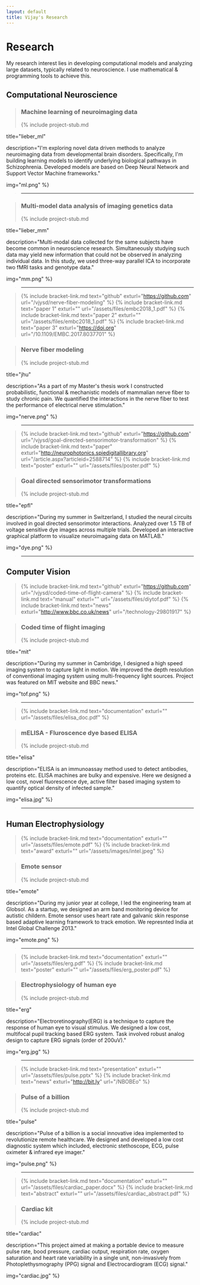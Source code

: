 ```yaml
---
layout: default
title: Vijay's Research
---
```


# Research

My research interest lies in developing computational models and analyzing large datasets, typically related to neuroscience. I use mathematical & programming tools to achieve this.

## Computational Neuroscience

> ### Machine learning of neuroimaging data
> {% include project-stub.md  

title="lieber_ml" 

description="I'm exploring novel data driven methods to analyze neuroimaging data from developmental brain disorders. Specifically, I'm building learning models to identify underlying biological pathways in Schizophrenia. Developed models are based on Deep Neural Network and Support Vector Machine frameworks." 

img="ml.png"
%}

> ---

> ### Multi-model data analysis of imaging genetics data
> {% include project-stub.md  

title="lieber_mm" 

description="Multi-modal data collected for the  same subjects have become common in neuroscience research. Simultaneously studying such data may yield new information that could  not be observed in analyzing individual data. In this study, we used three-way parallel ICA to incorporate two fMRI tasks and genotype data." 

img="mm.png"
%}

> ---

> {% include bracket-link.md text="github" exturl="https://github.com" url="/vjysd/nerve-fiber-modeling" %} {% include bracket-link.md text="paper 1" exturl="" url="/assets/files/embc2018_1.pdf" %} {% include bracket-link.md text="paper 2" exturl="" url="/assets/files/embc2018_1.pdf" %} {% include bracket-link.md text="paper 3" exturl="https://doi.org" url="/10.1109/EMBC.2017.8037701" %}

> ### Nerve fiber modeling
> {% include project-stub.md  

title="jhu"

description="As a part of my Master's thesis work I constructed probabilistic, functional & mechanistic models of mammalian nerve fiber to study chronic pain. We quantified the interactions in the nerve fiber to test the performance of electrical nerve stimulation."

img="nerve.png"
%}

> ---

> {% include bracket-link.md text="github" exturl="https://github.com" url="/vjysd/goal-directed-sensorimotor-transformation" %} {% include bracket-link.md text="paper" exturl="http://neurophotonics.spiedigitallibrary.org" url="/article.aspx?articleid=2588714" %} {% include bracket-link.md text="poster" exturl="" url="/assets/files/poster.pdf" %}

> ### Goal directed sensorimotor transformations
> {% include project-stub.md  

title="epfl"

description="During my summer in Switzerland, I studied the neural circuits involved in goal directed sensorimotor interactions. Analyzed over 1.5 TB of voltage sensitive dye images across multiple trials. Developed an interactive graphical platform to visualize neuroimagaing data on MATLAB."

img="dye.png"
%}

> ---

## Computer Vision

> {% include bracket-link.md text="github" exturl="https://github.com" url="/vjysd/coded-time-of-flight-camera" %} {% include bracket-link.md text="manual" exturl="" url="/assets/files/diytof.pdf" %} {% include bracket-link.md text="news" exturl="http://www.bbc.co.uk/news" url="/technology-29801917" %} 

> ### Coded time of flight imaging
> {% include project-stub.md  

title="mit" 

description="During my summer in Cambridge, I designed a high speed imaging system to capture light in motion. We improved the depth resolution of conventional imaging system using multi-frequency light sources. Project was featured on MIT website and BBC news." 

img="tof.png"
%}

> ---

> {% include bracket-link.md text="documentation" exturl="" url="/assets/files/elisa_doc.pdf" %}

> ### mELISA - Fluroscence dye based ELISA
> {% include project-stub.md  

title="elisa" 

description="ELISA is an immunoassay method used to detect antibodies, proteins etc. ELISA machines are bulky and expensive. Here we designed a low cost, novel fluorescence dye, active filter based imaging system to quantify optical density of infected sample." 

img="elisa.jpg"
%}

> ---

## Human Electrophysiology

> {% include bracket-link.md text="documentation" exturl="" url="/assets/files/emote.pdf" %} {% include bracket-link.md text="award" exturl="" url="/assets/images/intel.jpeg" %}

> ### Emote sensor
> {% include project-stub.md  

title="emote" 

description="During my junior year at college, I led the engineering team at Globsol. As a startup, we designed an arm band monitoring device for autistic childern. Emote sensor uses heart rate and galvanic skin response based adaptive learning framework to track emotion. We represnted India at Intel Global Challenge 2013." 

img="emote.png"
%}

> ---

> {% include bracket-link.md text="documentation" exturl="" url="/assets/files/erg.pdf" %} {% include bracket-link.md text="poster" exturl="" url="/assets/files/erg_poster.pdf" %}

> ### Electrophysiology of human eye
> {% include project-stub.md  

title="erg" 

description="Electroretinography(ERG) is a technique to capture the response of human eye to visual stimulus. We designed a low cost, multifocal pupil tracking based ERG system. Task involved robust analog design to capture ERG signals (order of 200uV)." 

img="erg.jpg"
%}

> ---

> {% include bracket-link.md text="presentation" exturl="" url="/assets/files/pulse.pptx" %} {% include bracket-link.md text="news" exturl="http://bit.ly" url="/NBOBEo" %}

> ### Pulse of a billion
> {% include project-stub.md  

title="pulse" 

description="Pulse of a billion is a social innovative idea implemented to revolutionize remote healthcare. We designed and developed a low cost diagnostic system which included, electronic stethoscope, ECG, pulse oximeter & infrared eye imager."

img="pulse.png"
%}

> ---

> {% include bracket-link.md text="documentation" exturl="" url="/assets/files/cardiac_paper.docx" %} {% include bracket-link.md text="abstract" exturl="" url="/assets/files/cardiac_abstract.pdf" %}

> ### Cardiac kit
> {% include project-stub.md  

title="cardiac" 

description="This project aimed at making a portable device to measure pulse rate, bood pressure, cardiac output, respiration rate, oxygen saturation and heart rate variability in a single unit, non-invasively from Photoplethysmography (PPG) signal and Electrocardiogram (ECG) signal."

img="cardiac.jpg"
%}
